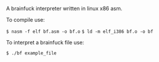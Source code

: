 A brainfuck interpreter written in linux x86 asm.

To compile use:

``
$ nasm -f elf bf.asm -o bf.o
``
``
$ ld -m elf_i386 bf.o -o bf
``

To interpret a brainfuck file use:

``
$ ./bf example_file
``
